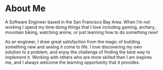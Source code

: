 <img src=''/>

# About Me
A Software Engineer based in the San Francisco Bay Area.  When I’m not working I spend my time doing things that I love including gaming, archery, mountain biking, watching anime, or just learning how to do something new!  

As an engineer, I draw great satisfaction from the magic of building something new and seeing it come to life.  I love discovering my own solution to a problem, and enjoy the challenge of finding the best way to implement it.  Working with others who are more skilled than I am inspires me, and I always welcome the learning opportunity that it provides.
